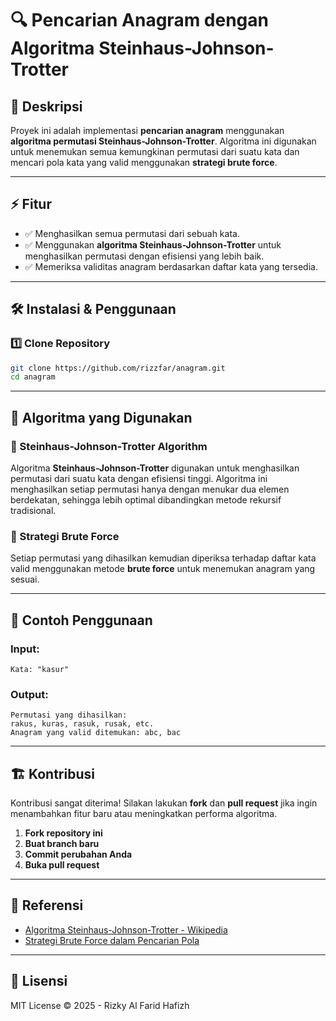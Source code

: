 # 🔍 Pencarian Anagram dengan Algoritma Steinhaus-Johnson-Trotter

## 📌 Deskripsi
Proyek ini adalah implementasi **pencarian anagram** menggunakan **algoritma permutasi Steinhaus-Johnson-Trotter**. Algoritma ini digunakan untuk menemukan semua kemungkinan permutasi dari suatu kata dan mencari pola kata yang valid menggunakan **strategi brute force**.

---

## ⚡ Fitur
- ✅ Menghasilkan semua permutasi dari sebuah kata.
- ✅ Menggunakan **algoritma Steinhaus-Johnson-Trotter** untuk menghasilkan permutasi dengan efisiensi yang lebih baik.
- ✅ Memeriksa validitas anagram berdasarkan daftar kata yang tersedia.
---

## 🛠️ Instalasi & Penggunaan
### **1️⃣ Clone Repository**
```sh
git clone https://github.com/rizzfar/anagram.git
cd anagram
```
---

## 🔬 Algoritma yang Digunakan
### **📌 Steinhaus-Johnson-Trotter Algorithm**
Algoritma **Steinhaus-Johnson-Trotter** digunakan untuk menghasilkan permutasi dari suatu kata dengan efisiensi tinggi. Algoritma ini menghasilkan setiap permutasi hanya dengan menukar dua elemen berdekatan, sehingga lebih optimal dibandingkan metode rekursif tradisional.

### **📌 Strategi Brute Force**
Setiap permutasi yang dihasilkan kemudian diperiksa terhadap daftar kata valid menggunakan metode **brute force** untuk menemukan anagram yang sesuai.

---

## 📖 Contoh Penggunaan
### **Input:**
```
Kata: "kasur"
```

### **Output:**
```
Permutasi yang dihasilkan:
rakus, kuras, rasuk, rusak, etc.
Anagram yang valid ditemukan: abc, bac
```

---

## 🏗️ Kontribusi
Kontribusi sangat diterima! Silakan lakukan **fork** dan **pull request** jika ingin menambahkan fitur baru atau meningkatkan performa algoritma.

1. **Fork repository ini**
2. **Buat branch baru**
3. **Commit perubahan Anda**
4. **Buka pull request**

---

## 🔗 Referensi
- [Algoritma Steinhaus-Johnson-Trotter - Wikipedia](https://en.wikipedia.org/wiki/Steinhaus–Johnson–Trotter_algorithm)
- [Strategi Brute Force dalam Pencarian Pola](https://en.wikipedia.org/wiki/Brute-force_search)

---

## 📜 Lisensi
MIT License © 2025 - Rizky Al Farid Hafizh
